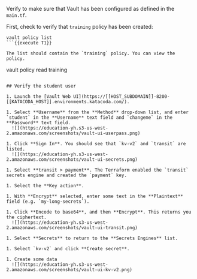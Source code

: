 Verify to make sure that Vault has been configured as defined in the `main.tf`.

First, check to verify that `training` policy has been created:

```
vault policy list
```{{execute T1}}

The list should contain the `training` policy. You can view the policy.

```
vault policy read training
```{{execute T1}}

## Verify the student user

1. Launch the [Vault Web UI](https://[[HOST_SUBDOMAIN]]-8200-[[KATACODA_HOST]].environments.katacoda.com/).

1. Select **Username** from the **Method** drop-down list, and enter `student` in the **Username** text field and `changeme` in the **Password** text field.
  ![](https://education-yh.s3-us-west-2.amazonaws.com/screenshots/vault-ui-userpass.png)

1. Click **Sign In**. You should see that `kv-v2` and `transit` are listed.
  ![](https://education-yh.s3-us-west-2.amazonaws.com/screenshots/vault-ui-secrets.png)

1. Select **transit > payment**. The Terraform enabled the `transit` secrets engine and created the `payment` key.

1. Select the **Key action**.

1. With **Encrypt** selected, enter some text in the **Plaintext** field (e.g. `my-long-secrets`).

1. Click **Encode to base64**, and then **Encrypt**. This returns you the ciphertext.
  ![](https://education-yh.s3-us-west-2.amazonaws.com/screenshots/vault-ui-transit.png)

1. Select **Secrets** to return to the **Secrets Engines** list.

1. Select `kv-v2` and click **Create secret**.

1. Create some data
  ![](https://education-yh.s3-us-west-2.amazonaws.com/screenshots/vault-ui-kv-v2.png)
